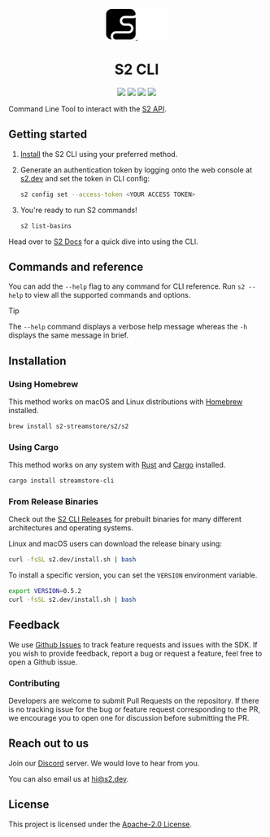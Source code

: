 <div align="center">
  <p>
    <!-- Light mode logo -->
    <a href="https://s2.dev#gh-light-mode-only">
      <img src="./assets/s2-black.png" height="60">
    </a>
    <!-- Dark mode logo -->
    <a href="https://s2.dev#gh-dark-mode-only">
      <img src="./assets/s2-white.png" height="60">
    </a>
  </p>

  <h1>S2 CLI</h1>

  <p>
    <!-- Crates.io -->
    <a href="https://crates.io/crates/streamstore-cli"><img src="https://img.shields.io/crates/v/streamstore-cli.svg" /></a>
    <!-- Github Actions (CI) -->
    <a href="https://github.com/s2-streamstore/s2-cli/actions?query=branch%3Amain++"><img src="https://github.com/s2-streamstore/s2-cli/actions/workflows/ci.yml/badge.svg" /></a>
    <!-- Discord (chat) -->
    <a href="https://discord.gg/vTCs7kMkAf"><img src="https://img.shields.io/discord/1209937852528599092?logo=discord" /></a>
    <!-- LICENSE -->
    <a href="./LICENSE"><img src="https://img.shields.io/github/license/s2-streamstore/s2-cli" /></a>
  </p>
</div>

Command Line Tool to interact with the
[S2 API](https://s2.dev/docs/rest/protocol).

## Getting started

1. [Install](#installation) the S2 CLI using your preferred method.

1. Generate an authentication token by logging onto the web console at
   [s2.dev](https://s2.dev/dashboard) and set the token in CLI config:
   ```bash
   s2 config set --access-token <YOUR ACCESS TOKEN>
   ```

1. You're ready to run S2 commands!
   ```bash
   s2 list-basins
   ```

Head over to [S2 Docs](https://s2.dev/docs/quickstart) for a quick dive into
using the CLI.

## Commands and reference

You can add the `--help` flag to any command for CLI reference. Run `s2 --help`
to view all the supported commands and options.

> [!TIP]
> The `--help` command displays a verbose help message whereas the `-h` displays
> the same message in brief.

## Installation

### Using Homebrew

This method works on macOS and Linux distributions with
[Homebrew](https://brew.sh) installed.

```bash
brew install s2-streamstore/s2/s2
```

### Using Cargo

This method works on any system with [Rust](https://www.rust-lang.org/)
and [Cargo](https://doc.rust-lang.org/cargo/) installed.

```bash
cargo install streamstore-cli
```

### From Release Binaries

Check out the [S2 CLI Releases](https://github.com/s2-streamstore/s2-cli/releases)
for prebuilt binaries for many different architectures and operating systems.

Linux and macOS users can download the release binary using:

```bash
curl -fsSL s2.dev/install.sh | bash
```

To install a specific version, you can set the `VERSION` environment variable.

```bash
export VERSION=0.5.2
curl -fsSL s2.dev/install.sh | bash
```

## Feedback

We use [Github Issues](https://github.com/s2-streamstore/s2-cli/issues) to
track feature requests and issues with the SDK. If you wish to provide feedback,
report a bug or request a feature, feel free to open a Github issue.

### Contributing

Developers are welcome to submit Pull Requests on the repository. If there is
no tracking issue for the bug or feature request corresponding to the PR, we
encourage you to open one for discussion before submitting the PR.

## Reach out to us

Join our [Discord](https://discord.gg/vTCs7kMkAf) server. We would love to hear
from you.

You can also email us at [hi@s2.dev](mailto:hi@s2.dev).

## License

This project is licensed under the [Apache-2.0 License](./LICENSE).
